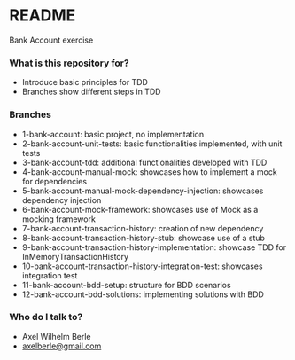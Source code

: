 # README #

Bank Account exercise

### What is this repository for? ###

* Introduce basic principles for TDD
* Branches show different steps in TDD

### Branches ###

* 1-bank-account: basic project, no implementation
* 2-bank-account-unit-tests: basic functionalities implemented, with unit tests
* 3-bank-account-tdd: additional functionalities developed with TDD
* 4-bank-account-manual-mock: showcases how to implement a mock for dependencies
* 5-bank-account-manual-mock-dependency-injection: showcases dependency injection
* 6-bank-account-mock-framework: showcases use of Mock as a mocking framework
* 7-bank-account-transaction-history: creation of new dependency
* 8-bank-account-transaction-history-stub: showcase use of a stub
* 9-bank-account-transaction-history-implementation: showcase TDD for InMemoryTransactionHistory
* 10-bank-account-transaction-history-integration-test: showcases integration test
* 11-bank-account-bdd-setup: structure for BDD scenarios
* 12-bank-account-bdd-solutions: implementing solutions with BDD

### Who do I talk to? ###

* Axel Wilhelm Berle
* axelberle@gmail.com